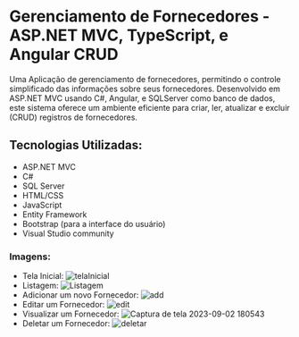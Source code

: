 # Gerenciamento de Fornecedores - ASP.NET MVC, TypeScript, e Angular CRUD
Uma Aplicação de gerenciamento de fornecedores, permitindo o controle simplificado das informações sobre seus fornecedores.
Desenvolvido em ASP.NET MVC usando C#, Angular, e SQLServer como banco de dados, este sistema oferece um ambiente eficiente para criar, ler, atualizar e excluir (CRUD) registros de fornecedores.

## Tecnologias Utilizadas:
+ ASP.NET MVC
+ C#
+ SQL Server
+ HTML/CSS
+ JavaScript
+ Entity Framework
+ Bootstrap (para a interface do usuário)
+ Visual Studio community

### Imagens:
  + Tela Inicial:
  ![telaInicial](https://github.com/LSaints/ASPNetMVCFornecedorCRUD/assets/132153413/96802886-4b60-4eea-8174-370593bc4334)
  + Listagem:
  ![Listagem](https://github.com/LSaints/ASPNetMVCFornecedorCRUD/assets/132153413/b87f01a5-118b-4755-981b-1ce943c277f3)
  + Adicionar um novo Fornecedor:
  ![add](https://github.com/LSaints/ASPNetMVCFornecedorCRUD/assets/132153413/626bbef9-8808-4350-9076-a36987fab477)
  + Editar um Fornecedor:
  ![edit](https://github.com/LSaints/ASPNetMVCFornecedorCRUD/assets/132153413/1b40c25d-0d53-480b-8d5a-331cee7241ab)
  + Visualizar um Fornecedor:
  ![Captura de tela 2023-09-02 180543](https://github.com/LSaints/ASPNetMVCFornecedorCRUD/assets/132153413/693a2839-7acd-40b2-841d-6eecebf6263a)
  + Deletar um Fornecedor:
  ![deletar](https://github.com/LSaints/ASPNetMVCFornecedorCRUD/assets/132153413/9d4a8629-c1fb-4f53-90e6-375d7d27bb6f)
